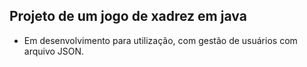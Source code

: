 ## Projeto de um jogo de xadrez em java

- Em desenvolvimento para utilização, com gestão de usuários com arquivo JSON.
